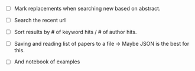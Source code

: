 - [ ] Mark replacements when searching new based on abstract.
- [ ] Search the recent url 
- [ ] Sort results by # of keyword hits / # of author hits.
- [ ] Saving and reading list of papers to a file -> Maybe JSON is the best for this.
- [ ] And notebook of examples

